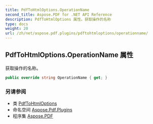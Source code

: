 ```yaml
---
title: PdfToHtmlOptions.OperationName
second_title: Aspose.PDF for .NET API Reference
description: PdfToHtmlOptions 属性。获取操作的名称
type: docs
weight: 20
url: /zh/net/aspose.pdf.plugins/pdftohtmloptions/operationname/
---
```

## PdfToHtmlOptions.OperationName 属性

获取操作的名称。

```csharp
public override string OperationName { get; }
```

### 另请参阅

* 类 [PdfToHtmlOptions](../)
* 命名空间 [Aspose.Pdf.Plugins](../../../aspose.pdf.plugins/)
* 程序集 [Aspose.PDF](../../../)